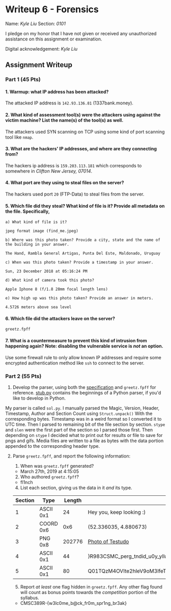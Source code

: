 # Writeup 6 - Forensics

Name: *Kyle Liu*
Section: *0101*

I pledge on my honor that I have not given or received any unauthorized assistance on this assignment or examination.

Digital acknowledgement: *Kyle Liu*

## Assignment Writeup

### Part 1 (45 Pts)

#### 1. Warmup: what IP address has been attacked?

The attacked IP address is ```142.93.136.81``` (1337bank.money).

#### 2. What kind of assessment tool(s) were the attackers using against the victim machine? List the name(s) of the tool(s) as well.

The attackers used SYN scanning on TCP using some kind of port scanning tool like ```nmap```.

#### 3. What are the hackers' IP addresses, and where are they connecting from?

The hackers ip address is ```159.203.113.181``` which corresponds to somewhere in *Clifton New Jersey, 07014*.

#### 4. What port are they using to steal files on the server?

The hackers used port ```20``` (FTP-Data) to steal files from the server.

#### 5. Which file did they steal? What kind of file is it? Provide all metadata on the file. Specifically,

    a) What kind of file is it?

    jpeg format image (find_me.jpeg)

    b) Where was this photo taken? Provide a city, state and the name of the building in your answer.

    The Hand, Rambla General Artigas, Punta Del Este, Maldonado, Uruguay

    c) When was this photo taken? Provide a timestamp in your answer.

    Sun, 23 December 2018 at 05:16:24 PM

    d) What kind of camera took this photo?

    Apple Iphone 8 (f/1.8 28mm focal length lens)

    e) How high up was this photo taken? Provide an answer in meters.

    4.5726 meters above sea level

#### 6. Which file did the attackers leave on the server?

```greetz.fpff```

#### 7. What is a countermeasure to prevent this kind of intrusion from happening again? Note: disabling the vulnerable service is *not* an option.

Use some firewall rule to only allow known IP addresses and require some encrypted authentication method like ```ssh``` to connect to the server.

### Part 2 (55 Pts)

1. Develop the parser, using both the
[specification](fpff-spec.md) and
`greetz.fpff` for reference. [stub.py](stub.py) contains the beginnings of a Python parser, if
you'd like to develop in Python.

My parser is called ```sol.py```. I manually parsed the Magic, Version, Header, Timestamp, Author and Section Count using ```Struct.unpack()``` With the corresponding bytes. Timestamp was in a weird format so I converted it to UTC time. Then I parsed to remaining bit of the file section by section. ```stype``` and ```slen``` were the first part of the section so I parsed those first. Then depending on ```stype``` I decided what to print out for results or file to save for pngs and gifs. Media files are written to a file as bytes with the data portion appended to the corresponding header type.

2. Parse `greetz.fpff`, and report the following information:
    1. When was `greetz.fpff` generated?

    - March 27th, 2019 at 4:15:05

    2. Who authored `greetz.fpff`?

    - fl1nch

    4. List each section, giving us the data in it *and* its type.

    | Section | Type | Length | Value |
    |---|---|---|---|
    | 1 | ASCII 0x1 | 24 | Hey you, keep looking :) |
    | 2 | COORD 0x6 | 0x6 | (52.336035, 4.880673) |
    | 3 | PNG 0x8 | 202776 | [Photo of Testudo](newPic.png) |
    | 4 | ASCII 0x1 | 44 | }R983CSMC_perg_tndid_u0y_yllufep0h{-R983CSMC |
    | 5 | ASCII 0x1 | 80 | Q01TQzM4OVIte2hleV9oM3lfeTBVX3lvdV9JX2RvbnRfbGlrZV95b3VyX2Jhc2U2NF9lbmNvZGluZ30= |

    5. Report *at least* one flag hidden in `greetz.fpff`. Any other flag found will count as bonus points towards the *competition* portion of the syllabus.

    - CMSC389R-{w3lc0me_b@ck_fr0m_spr1ng_br3ak}
